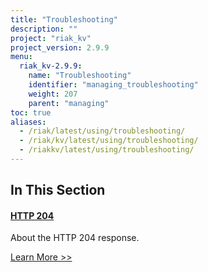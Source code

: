 ```yaml
---
title: "Troubleshooting"
description: ""
project: "riak_kv"
project_version: 2.9.9
menu:
  riak_kv-2.9.9:
    name: "Troubleshooting"
    identifier: "managing_troubleshooting"
    weight: 207
    parent: "managing"
toc: true
aliases:
  - /riak/latest/using/troubleshooting/
  - /riak/kv/latest/using/troubleshooting/
  - /riakkv/latest/using/troubleshooting/
---
```


[http 204]: ./http-204

## In This Section

#### [HTTP 204][http 204]

About the HTTP 204 response.

[Learn More >>][http 204]



